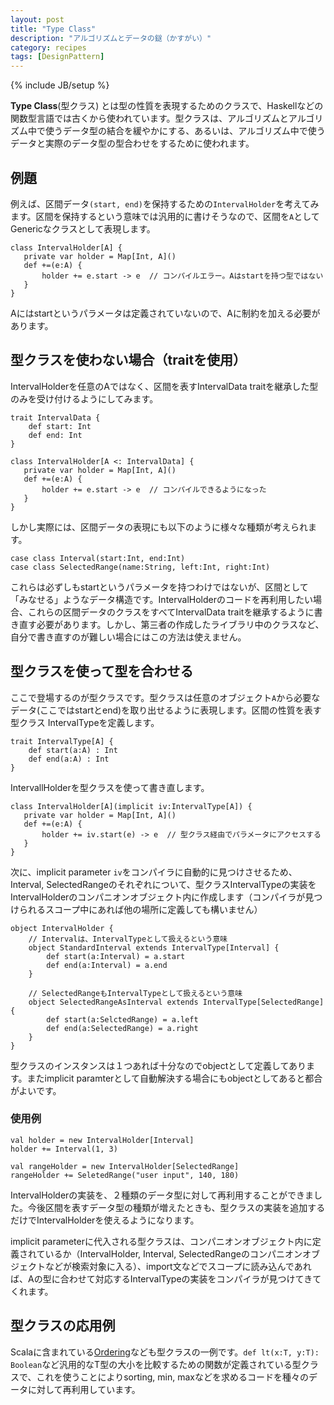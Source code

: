 ```yaml
---
layout: post
title: "Type Class"
description: "アルゴリズムとデータの鎹（かすがい）"
category: recipes
tags: [DesignPattern]
---
```

{% include JB/setup %}

**Type Class**(型クラス) とは型の性質を表現するためのクラスで、Haskellなどの関数型言語では古くから使われています。型クラスは、アルゴリズムとアルゴリズム中で使うデータ型の結合を緩やかにする、あるいは、アルゴリズム中で使うデータと実際のデータ型の型合わせをするために使われます。

## 例題

例えば、区間データ`(start, end)`を保持するための`IntervalHolder`を考えてみます。区間を保持するという意味では汎用的に書けそうなので、区間を`A`としてGenericなクラスとして表現します。

    class IntervalHolder[A] {
       private var holder = Map[Int, A]()
       def +=(e:A) {
		   holder += e.start -> e  // コンパイルエラー。Aはstartを持つ型ではない
	   }
    }

Aにはstartというパラメータは定義されていないので、Aに制約を加える必要があります。

## 型クラスを使わない場合（traitを使用）

IntervalHolderを任意のAではなく、区間を表すIntervalData traitを継承した型のみを受け付けるようにしてみます。

	trait IntervalData {
		def start: Int
		def end: Int
	}

    class IntervalHolder[A <: IntervalData] {
       private var holder = Map[Int, A]()
       def +=(e:A) {
		   holder += e.start -> e  // コンパイルできるようになった
	   }
    }

しかし実際には、区間データの表現にも以下のように様々な種類が考えられます。

    case class Interval(start:Int, end:Int)
    case class SelectedRange(name:String, left:Int, right:Int)

これらは必ずしもstartというパラメータを持つわけではないが、区間として「みなせる」ようなデータ構造です。IntervalHolderのコードを再利用したい場合、これらの区間データのクラスをすべてIntervalData traitを継承するように書き直す必要があります。しかし、第三者の作成したライブラリ中のクラスなど、自分で書き直すのが難しい場合にはこの方法は使えません。

## 型クラスを使って型を合わせる

ここで登場するのが型クラスです。型クラスは任意のオブジェクト`A`から必要なデータ(ここではstartとend)を取り出せるように表現します。区間の性質を表す型クラス IntervalTypeを定義します。

	trait IntervalType[A] {
		def start(a:A) : Int
		def end(a:A) : Int
	}

IntervallHolderを型クラスを使って書き直します。
	
    class IntervalHolder[A](implicit iv:IntervalType[A]) {
       private var holder = Map[Int, A]()
       def +=(e:A) {
		   holder += iv.start(e) -> e  // 型クラス経由でパラメータにアクセスする
	   }
    }

次に、implicit parameter `iv`をコンパイラに自動的に見つけさせるため、Interval, SelectedRangeのそれぞれについて、型クラスIntervalTypeの実装をIntervalHolderのコンパニオンオブジェクト内に作成します（コンパイラが見つけられるスコープ中にあれば他の場所に定義しても構いません）

	object IntervalHolder {
		// Intervalは、IntervalTypeとして扱えるという意味
		object StandardInterval extends IntervalType[Interval] {
			def start(a:Interval) = a.start
			def end(a:Interval) = a.end
		}
	
		// SelectedRangeもIntervalTypeとして扱えるという意味
		object SelectedRangeAsInterval extends IntervalType[SelectedRange] {
			def start(a:SelctedRange) = a.left
			def end(a:SelectedRange) = a.right
		}
	}
	
型クラスのインスタンスは１つあれば十分なのでobjectとして定義してあります。またimplicit paramterとして自動解決する場合にもobjectとしてあると都合がよいです。
	
### 使用例

	val holder = new IntervalHolder[Interval] 
	holder += Interval(1, 3)
	
	val rangeHolder = new IntervalHolder[SelectedRange]
	rangeHolder += SeletedRange("user input", 140, 180)

IntervalHolderの実装を、２種類のデータ型に対して再利用することができました。今後区間を表すデータ型の種類が増えたときも、型クラスの実装を追加するだけでIntervalHolderを使えるようになります。

implicit parameterに代入される型クラスは、コンパニオンオブジェクト内に定義されているか（IntervalHolder, Interval, SelectedRangeのコンパニオンオブジェクトなどが検索対象に入る）、import文などでスコープに読み込んであれば、Aの型に合わせて対応するIntervalTypeの実装をコンパイラが見つけてきてくれます。

## 型クラスの応用例

Scalaに含まれている[Ordering](http://www.scala-lang.org/api/current/index.html#scala.math.Ordering)なども型クラスの一例です。`def lt(x:T, y:T): Boolean`など汎用的なT型の大小を比較するための関数が定義されている型クラスで、これを使うことによりsorting, min, maxなどを求めるコードを種々のデータに対して再利用しています。



